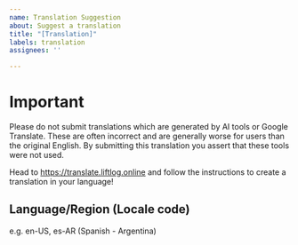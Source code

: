 ```yaml
---
name: Translation Suggestion
about: Suggest a translation
title: "[Translation]"
labels: translation
assignees: ''

---
```


# Important

Please do not submit translations which are generated by AI tools or Google Translate. These are often incorrect and are generally worse for users than the original English. By submitting this translation you assert that these tools were not used.

Head to https://translate.liftlog.online and follow the instructions to create a translation in your language!

## Language/Region (Locale code)
e.g. en-US, es-AR (Spanish - Argentina)

